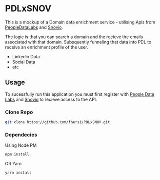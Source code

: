 
# PDLxSNOV

This is a mockup of a Domain data enrichment service - utilising Apis from [PeopleDataLabs](https://www.peopledatalabs.com) and [Snovio](https://snov.io). 

The logic is that you can search a domain and the recieve the emails associated with that domain. Subsquently funneling that data into PDL to receive an enrichment profile of the user. 

* Linkedin Data
* Social Data
* etc


## Usage

To sucessfully run this application you must first register with [People Data Labs](https://www.peopledatalabs.com) and [Snovio](https://snov.io) to recieve access to the API.


### Clone Repo

```bash
git clone https://github.com/fhersi/PDLxSNOV.git
```

### Dependecies

Using Node PM
```bash
npm install
``` 
OR Yarn

```bash
yarn install
```